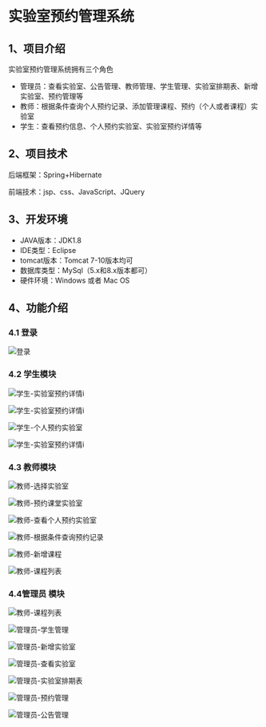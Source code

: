 # 实验室预约管理系统



## 1、项目介绍

实验室预约管理系统拥有三个角色

- 管理员：查看实验室、公告管理、教师管理、学生管理、实验室排期表、新增实验室、预约管理等
- 教师：根据条件查询个人预约记录、添加管理课程、预约（个人或者课程）实验室
- 学生：查看预约信息、个人预约实验室、实验室预约详情等


## 2、项目技术

后端框架：Spring+Hibernate

前端技术：jsp、css、JavaScript、JQuery

## 3、开发环境

- JAVA版本：JDK1.8
- IDE类型：Eclipse
- tomcat版本：Tomcat 7-10版本均可
- 数据库类型：MySql（5.x和8.x版本都可） 
- 硬件环境：Windows 或者 Mac OS


## 4、功能介绍

### 4.1 登录

![登录](https://project-images-1256969109.cos.ap-chongqing.myqcloud.com/Typora-Images/202208091331303.jpg)

### 4.2 学生模块

![学生-实验室预约详情i](https://project-images-1256969109.cos.ap-chongqing.myqcloud.com/Typora-Images/202208091331435.jpg)

![学生-实验室预约详情i](https://project-images-1256969109.cos.ap-chongqing.myqcloud.com/Typora-Images/202208091331171.jpg)

![学生-个人预约实验室](https://project-images-1256969109.cos.ap-chongqing.myqcloud.com/Typora-Images/202208091332867.jpg)

![学生-实验室预约详情i](https://project-images-1256969109.cos.ap-chongqing.myqcloud.com/Typora-Images/202208091332497.jpg)

### 4.3 教师模块

![教师-选择实验室](https://project-images-1256969109.cos.ap-chongqing.myqcloud.com/Typora-Images/202208091332863.jpg)

![教师-预约课堂实验室](https://project-images-1256969109.cos.ap-chongqing.myqcloud.com/Typora-Images/202208091332207.jpg)

![教师-查看个人预约实验室](https://project-images-1256969109.cos.ap-chongqing.myqcloud.com/Typora-Images/202208091332664.jpg)

![教师-根据条件查询预约记录](https://project-images-1256969109.cos.ap-chongqing.myqcloud.com/Typora-Images/202208091332226.jpg)

![教师-新增课程](https://project-images-1256969109.cos.ap-chongqing.myqcloud.com/Typora-Images/202208091333097.jpg)

![教师-课程列表](https://project-images-1256969109.cos.ap-chongqing.myqcloud.com/Typora-Images/202208091333183.jpg)

### 4.4管理员 模块

![教师-课程列表](https://project-images-1256969109.cos.ap-chongqing.myqcloud.com/Typora-Images/202208091333573.jpg)

![管理员-学生管理](https://project-images-1256969109.cos.ap-chongqing.myqcloud.com/Typora-Images/202208091333732.jpg)

![管理员-新增实验室](https://project-images-1256969109.cos.ap-chongqing.myqcloud.com/Typora-Images/202208091333833.jpg)

![管理员-查看实验室](https://project-images-1256969109.cos.ap-chongqing.myqcloud.com/Typora-Images/202208091333314.jpg)

![管理员-实验室排期表](https://project-images-1256969109.cos.ap-chongqing.myqcloud.com/Typora-Images/202208091333776.jpg)

![管理员-预约管理](https://project-images-1256969109.cos.ap-chongqing.myqcloud.com/Typora-Images/202208091333289.jpg)

![管理员-公告管理](https://project-images-1256969109.cos.ap-chongqing.myqcloud.com/Typora-Images/202208091333579.jpg)

